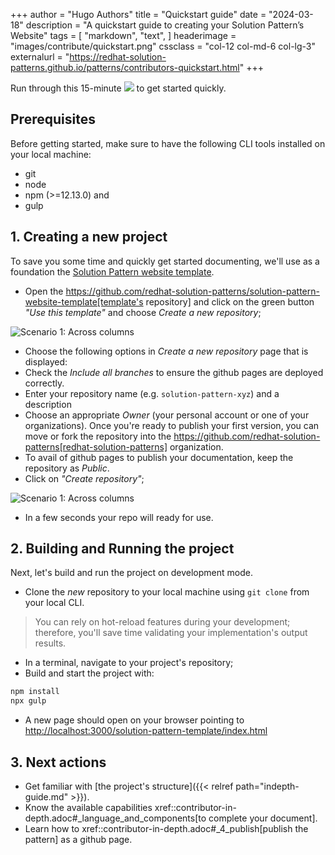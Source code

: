 +++
author = "Hugo Authors"
title = "Quickstart guide"
date = "2024-03-18"
description = "A quickstart guide to creating your Solution Pattern’s Website"
tags = [
    "markdown",
    "text",
]
headerimage = "images/contribute/quickstart.png"
cssclass = "col-12 col-md-6 col-lg-3"
externalurl = "https://redhat-solution-patterns.github.io/patterns/contributors-quickstart.html"
+++


Run through this 15-minute ![](image::/images/apim/image::/images/imagesection[].png) to get started quickly. 

<!--more-->

## Prerequisites

Before getting started, make sure to have the following CLI tools installed on your local machine: 
* git
* node
* npm (>=12.13.0) and 
* gulp

## 1. Creating a new project 

To save you some time and quickly get started documenting, we'll use as a foundation the [Solution Pattern website template](https://github.com/redhat-solution-patterns/solution-pattern-website-template). 

* Open the https://github.com/redhat-solution-patterns/solution-pattern-website-template[template's repository] and click on the green button *"Use this template"* and choose *Create a new repository*; 

![Scenario 1: Across columns](/create-repo-button.png)



* Choose the following options in *Create a new repository* page that is displayed:
* Check the *Include all branches* to ensure the github pages are deployed correctly.
* Enter your repository name (e.g. `solution-pattern-xyz`) and a description
* Choose an appropriate *Owner* (your personal account or one of your organizations). Once you're ready to publish your first version, you can move or fork the repository into the https://github.com/redhat-solution-patterns[redhat-solution-patterns] organization. 
* To avail of github pages to publish your documentation, keep the repository as *Public*.
* Click on *"Create repository"*;

![Scenario 1: Across columns](create-new-repo-page.png)

* In a few seconds your repo will ready for use. 

## 2. Building and Running the project

Next, let's build and run the project on development mode. 

* Clone the *new* repository to your local machine using `git clone` from your local CLI.

> You can rely on hot-reload features during your development; therefore, you'll save time validating your implementation's output results.


* In a terminal, navigate to your project's repository;
* Build and start the project with:

```html
npm install
npx gulp
```


* A new page should open on your browser pointing to [http://localhost:3000/solution-pattern-template/index.html](http://localhost:3000/solution-pattern-template/index.html)


## 3. Next actions

* Get familiar with  [the project's structure]({{< relref path="indepth-guide.md" >}}).
* Know the available capabilities xref::contributor-in-depth.adoc#_language_and_components[to complete your document].
* Learn how to xref::contributor-in-depth.adoc#_4_publish[publish the pattern] as a github page.
